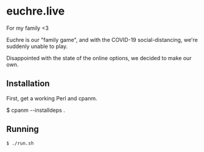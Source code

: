 euchre.live
===========

For my family <3

Euchre is our "family game", and with the COVID-19 social-distancing, we're
suddenly unable to play.

Disappointed with the state of the online options, we decided to make our own.

Installation
------------
First, get a working Perl and cpanm.

  $ cpanm --installdeps .

Running
-------
```sh
$ ./run.sh
```
